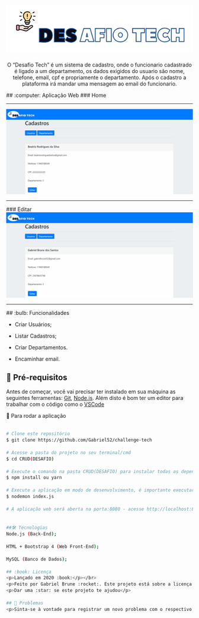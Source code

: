 <h1 align="center">
    <img alt="Logo" title="Logo" src="public/assets/logos.png">
</h1>
<p align="center"> 
  O “Desafio Tech” é um sistema de cadastro, onde o funcionario cadastrado é ligado a um departamento, os dados exigidos do usuario são nome, telefone, email, cpf e propriamente o departamento. Após o cadastro a plataforma irá mandar uma mensagem ao email do funcionario.
</p>
## :computer: Aplicação Web
### Home
<hr>
 <img alt="Logo" title="Logo" src="public/assets/landingPage.gif">
 <hr>
### Editar
 <img alt="Logo" title="Logo" src="public/assets/edit.gif">
<hr>
## :bulb: Funcionalidades

* Criar Usuários;

* Listar Cadastros;

* Criar Departamentos.

* Encaminhar email.
## :wrench: Pré-requisitos

 Antes de começar, você vai precisar ter instalado em sua máquina as seguintes ferramentas:
[Git](https://git-scm.com), [Node.js](https://nodejs.org/en/). Além disto é bom ter um editor para trabalhar com o código como o [VSCode](https://code.visualstudio.com/)

:rocket: Para rodar a aplicação

  ```bash

# Clone este repositório
$ git clone https://github.com/Gabriel52/challenge-tech

# Acesse a pasta do projeto no seu terminal/cmd
$ cd CRUD(DESAFIO)

# Execute o comando na pasta CRUD(DESAFIO) para instalar todas as dependências
$ npm install ou yarn

# Execute a aplicação em modo de desenvolvimento, é importante executar este
$ nodemon index.js

# A aplicação web será aberta na porta:8080 - acesse http://localhost:8080


##🛠 Tecnologias
Node.js (Back-End);

HTML + Bootstrap 4 (Web Front-End);

MySQL (Banco de Dados);

## :book: Licença
<p>Lançado em 2020 :book:</p></br>
<p>Feito por Gabriel Brune :rocket:. Este projeto está sobre a licença do MIT</p></br>
<p>Dar uma :star: se este projeto te ajudou</p>

## 🐛 Problemas
<p>Sinta-se à vontade para registrar um novo problema com o respectivo título e descrição no repositório Proffy . Se você já encontrou uma solução para seu problema, eu adoraria revisar sua solicitação de pull !</p>





